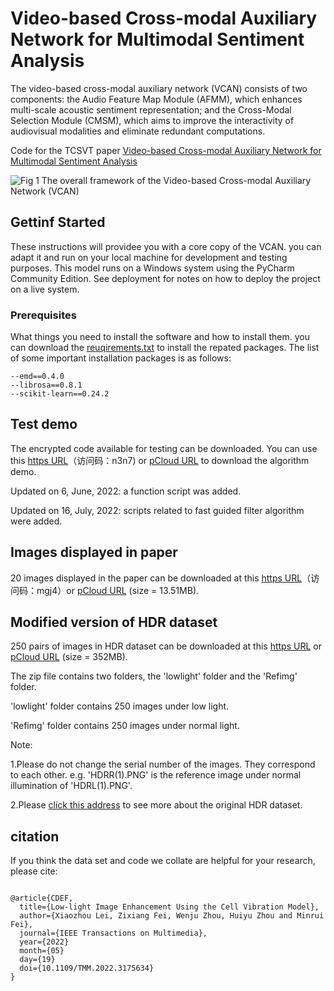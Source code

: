 # Video-based Cross-modal Auxiliary Network for Multimodal Sentiment Analysis
The video-based cross-modal auxiliary network (VCAN) consists of two components: the Audio Feature Map Module (AFMM), which enhances multi-scale acoustic sentiment representation; and the Cross-Modal Selection Module (CMSM), which aims to improve the interactivity of audiovisual modalities and eliminate redundant computations.

Code for the TCSVT paper [Video-based Cross-modal Auxiliary Network for Multimodal Sentiment Analysis](https://ieeexplore.ieee.org/document/9852463)

![Fig 1  The overall framework of the Video-based Cross-modal Auxiliary Network (VCAN)](https://user-images.githubusercontent.com/50829408/187387055-3fb21d0b-fcbf-4f5d-b76f-ebfed7aea032.png)

## Gettinf Started
These instructions will providee you with a core copy of the VCAN. you can adapt it and run on your local machine for development and testing purposes. This model runs on a Windows system using the PyCharm Community Edition. See deployment for notes on how to deploy the project on a live system.

### Prerequisites
What things you need to install the software and how to install them. you can download the [reuqirements.txt](https://drive.google.com/file/d/17iI_7iU2VYjPoos_vOjsOtGWZcYNNNvE/view?usp=sharing) to install the repated packages.
The list of some important installation packages is as follows:

```
--emd==0.4.0
--librosa==0.8.1
--scikit-learn==0.24.2
```

## Test demo
The encrypted code available for testing can be downloaded.
You can use this [https URL](https://cloud.189.cn/t/uaeeiavmuQ3u)（访问码：n3n7) or [pCloud URL](https://u.pcloud.link/publink/show?code=XZQr58VZRzrGxsst1yJoCA8WoKEs3SXMLoU7) to download the algorithm demo.   

Updated on 6, June, 2022: a function script was added.

Updated on 16, July, 2022: scripts related to fast guided filter algorithm were added.

## Images displayed in paper

20 images displayed in the paper can be downloaded at this [https URL](https://cloud.189.cn/web/share?code=qymAJzayuei2)（访问码：mgj4）or [pCloud URL](https://u.pcloud.link/publink/show?code=XZCNfHVZ4MYNMM5C8Buy29FaHGdDJh6tSYzV) (size = 13.51MB). 


## Modified version of HDR dataset

250 pairs of images in HDR dataset can be downloaded at this [https URL](https://cloud.189.cn/web/share?code=NZ7ZZbjeuAVz) or [pCloud URL](https://u.pcloud.link/publink/show?code=XZ2NfHVZChgPglepTRLgNkuMHbULgB9Ja2bV) (size = 352MB).

The zip file contains two folders, the 'lowlight' folder and the 'Refimg' folder.

'lowlight' folder contains 250 images under low light.

'Refimg' folder contains 250 images under normal light.

Note: 

1.Please do not change the serial number of the images. They correspond to each other. e.g.  'HDRR(1).PNG' is the reference image under normal illumination of 'HDRL(1).PNG'.

2.Please [click this address](https://live.ece.utexas.edu/research/HDRDB/hdr_index.html) to see more about the original HDR dataset.


## citation

If you think the data set and code we collate are helpful for your research, please cite:

```

@article{CDEF,
  title={Low-light Image Enhancement Using the Cell Vibration Model},
  author={Xiaozhou Lei, Zixiang Fei, Wenju Zhou, Huiyu Zhou and Minrui Fei},
  journal={IEEE Transactions on Multimedia},
  year={2022}
  month={05}
  day={19}
  doi={10.1109/TMM.2022.3175634}
}


```

